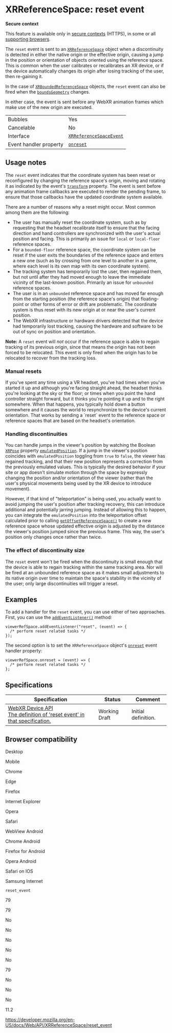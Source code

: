 XRReferenceSpace: reset event
=============================

**Secure context**

This feature is available only in [secure contexts](https://developer.mozilla.org/en-US/docs/Web/Security/Secure_Contexts) (HTTPS), in some or all [supporting browsers](#browser_compatibility).

The `reset` event is sent to an [`XRReferenceSpace`](../xrreferencespace) object when a discontinuity is detected in either the native origin or the effective origin, causing a jump in the position or orientation of objects oriented using the reference space. This is common when the user calibrates or recalibrates an XR device, or if the device automatically changes its origin after losing tracking of the user, then re-gaining it.

In the case of [`XRBoundedReferenceSpace`](../xrboundedreferencespace) objects, the `reset` event can also be fired when the [`boundsGeometry`](../xrboundedreferencespace/boundsgeometry) changes.

In either case, the event is sent before any WebXR animation frames which make use of the new origin are executed.

<table><tbody><tr class="odd"><td>Bubbles</td><td>Yes</td></tr><tr class="even"><td>Cancelable</td><td>No</td></tr><tr class="odd"><td>Interface</td><td><a href="../xrreferencespaceevent"><code>XRReferenceSpaceEvent</code></a></td></tr><tr class="even"><td>Event handler property</td><td><a href="onreset"><code>onreset</code></a></td></tr></tbody></table>

Usage notes
-----------

The `reset` event indicates that the coordinate system has been reset or reconfigured by changing the reference space's origin, moving and rotating it as indicated by the event's [`transform`](../xrreferencespaceevent/transform) property. The event is sent before any animation frame callbacks are executed to render the pending frame, to ensure that those callbacks have the updated coordinate system available.

There are a number of reasons why a reset might occur. Most common among them are the following:

-   The user has manually reset the coordinate system, such as by requesting that the headset recalibrate itself to ensure that the facing direction and hand controllers are synchronized with the user's actual position and facing. This is primarily an issue for `local` or `local-floor` reference spaces.
-   For a `bounded-floor` reference space, the coordinate system can be reset if the user exits the boundaries of the reference space and enters a new one (such as by crossing from one level to another in a game, where each level is its own map with its own coordinate system).
-   The tracking system has temporarily lost the user, then regained them, but not until after they had moved enough to leave the immediate vicinity of the last-known position. Primarily an issue for `unbounded` reference spaces.
-   The user is in an `unbounded` reference space and has moved far enough from the starting position (the reference space's origin) that floating-point or other forms of error or drift are problematic. The coordinate system is thus reset with its new origin at or near the user's current position.
-   The WebXR infrastructure or hardware drivers detected that the device had temporarily lost tracking, causing the hardware and software to be out of sync on position and orientation.

**Note:** A `reset` event will *not* occur if the reference space is able to regain tracking of its previous origin, since that means the origin has not been forced to be relocated. This event is only fired when the origin has to be relocated to recover from the tracking loss.

### Manual resets

If you've spent any time using a VR headset, you've had times when you've started it up and although you're facing straight ahead, the headset thinks you're looking at the sky or the floor; or times when you point the hand controller straight forward, but it thinks you're pointing it up and to the right somewhere. When that happens, you typically hold down a button somewhere and it causes the world to resynchronize to the device's current orientation. That works by sending a \`reset\` event to the reference space or reference spaces that are based on the headset's orientation.

### Handling discontinuities

You can handle jumps in the viewer's position by watching the Boolean [`XRPose`](../xrpose) property [`emulatedPosition`](../xrpose/emulatedposition). If a jump in the viewer's position coincides with `emulatedPosition` toggling from `true` to `false`, the viewer has regained tracking, and that their new position represents a correction from the previously emulated values. This is typically the desired behavior if your site or app doesn't simulate motion through the space by expressly changing the position and/or orientation of the viewer (rather than the user's physical movements being used by the XR device to introduce movement).

However, if that kind of "teleportation" is being used, you actually want to avoid jumping the user's position after tracking recovery, this can introduce additional and potentially jarring jumping. Instead of allowing this to happen, you can integrate the `emulatedPosition` into the teleportation offset calculated prior to calling [`getOffsetReferenceSpace()`](getoffsetreferencespace) to create a new reference space whose updated effective origin is adjusted by the distance the viewer's position jumped since the previous frame. This way, the user's position only changes once rather than twice.

### The effect of discontinuity size

The `reset` event won't be fired when the discontinuity is small enough that the device is able to regain tracking within the same tracking area. Nor will be fired at an unbounded reference space as it makes small adjustments to its native origin over time to maintain the space's stability in the vicinity of the user; only large discontinuities will trigger a reset.

Examples
--------

To add a handler for the `reset` event, you can use either of two approaches. First, you can use the [`addEventListener()`](../eventtarget/addeventlistener) method:

    viewerRefSpace.addEventListener("reset", (event) => {
      /* perform reset related tasks */
    });

The second option is to set the `XRReferenceSpace` object's [`onreset`](onreset) event handler property:

    viewerRefSpace.onreset = (event) => {
      /* perform reset related tasks */
    };

Specifications
--------------

<table><thead><tr class="header"><th>Specification</th><th>Status</th><th>Comment</th></tr></thead><tbody><tr class="odd"><td><a href="https://immersive-web.github.io/webxr/#eventdef-xrreferencespace-reset">WebXR Device API<br />
<span class="small">The definition of 'reset event' in that specification.</span></a></td><td><span class="spec-wd">Working Draft</span></td><td>Initial definition.</td></tr></tbody></table>

Browser compatibility
---------------------

Desktop

Mobile

Chrome

Edge

Firefox

Internet Explorer

Opera

Safari

WebView Android

Chrome Android

Firefox for Android

Opera Android

Safari on IOS

Samsung Internet

`reset_event`

79

79

No

No

No

No

No

79

No

No

No

11.2

<a href="https://developer.mozilla.org/en-US/docs/Web/API/XRReferenceSpace/reset_event" class="_attribution-link">https://developer.mozilla.org/en-US/docs/Web/API/XRReferenceSpace/reset_event</a>
